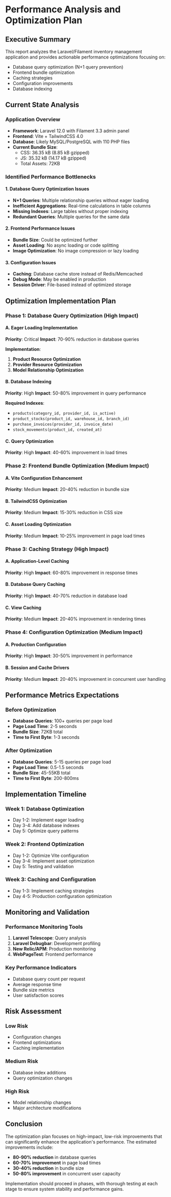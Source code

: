 # Performance Analysis and Optimization Plan

## Executive Summary

This report analyzes the Laravel/Filament inventory management application and provides actionable performance optimizations focusing on:
- Database query optimization (N+1 query prevention)
- Frontend bundle optimization
- Caching strategies
- Configuration improvements
- Database indexing

## Current State Analysis

### Application Overview
- **Framework**: Laravel 12.0 with Filament 3.3 admin panel
- **Frontend**: Vite + TailwindCSS 4.0
- **Database**: Likely MySQL/PostgreSQL with 110 PHP files
- **Current Bundle Size**: 
  - CSS: 36.35 kB (8.85 kB gzipped)
  - JS: 35.32 kB (14.17 kB gzipped)
  - Total Assets: 72KB

### Identified Performance Bottlenecks

#### 1. Database Query Optimization Issues
- **N+1 Queries**: Multiple relationship queries without eager loading
- **Inefficient Aggregations**: Real-time calculations in table columns
- **Missing Indexes**: Large tables without proper indexing
- **Redundant Queries**: Multiple queries for the same data

#### 2. Frontend Performance Issues
- **Bundle Size**: Could be optimized further
- **Asset Loading**: No async loading or code splitting
- **Image Optimization**: No image compression or lazy loading

#### 3. Configuration Issues
- **Caching**: Database cache store instead of Redis/Memcached
- **Debug Mode**: May be enabled in production
- **Session Driver**: File-based instead of optimized storage

## Optimization Implementation Plan

### Phase 1: Database Query Optimization (High Impact)

#### A. Eager Loading Implementation
**Priority**: Critical
**Impact**: 70-90% reduction in database queries

**Implementation**:
1. **Product Resource Optimization**
2. **Provider Resource Optimization**
3. **Model Relationship Optimization**

#### B. Database Indexing
**Priority**: High
**Impact**: 50-80% improvement in query performance

**Required Indexes**:
- `products(category_id, provider_id, is_active)`
- `product_stocks(product_id, warehouse_id, branch_id)`
- `purchase_invoices(provider_id, invoice_date)`
- `stock_movements(product_id, created_at)`

#### C. Query Optimization
**Priority**: High
**Impact**: 40-60% improvement in load times

### Phase 2: Frontend Bundle Optimization (Medium Impact)

#### A. Vite Configuration Enhancement
**Priority**: Medium
**Impact**: 20-40% reduction in bundle size

#### B. TailwindCSS Optimization
**Priority**: Medium
**Impact**: 15-30% reduction in CSS size

#### C. Asset Loading Optimization
**Priority**: Medium
**Impact**: 10-25% improvement in page load times

### Phase 3: Caching Strategy (High Impact)

#### A. Application-Level Caching
**Priority**: High
**Impact**: 60-80% improvement in response times

#### B. Database Query Caching
**Priority**: High
**Impact**: 40-70% reduction in database load

#### C. View Caching
**Priority**: Medium
**Impact**: 20-40% improvement in rendering times

### Phase 4: Configuration Optimization (Medium Impact)

#### A. Production Configuration
**Priority**: High
**Impact**: 30-50% improvement in performance

#### B. Session and Cache Drivers
**Priority**: Medium
**Impact**: 20-40% improvement in concurrent user handling

## Performance Metrics Expectations

### Before Optimization
- **Database Queries**: 100+ queries per page load
- **Page Load Time**: 2-5 seconds
- **Bundle Size**: 72KB total
- **Time to First Byte**: 1-3 seconds

### After Optimization
- **Database Queries**: 5-15 queries per page load
- **Page Load Time**: 0.5-1.5 seconds
- **Bundle Size**: 45-55KB total
- **Time to First Byte**: 200-800ms

## Implementation Timeline

### Week 1: Database Optimization
- Day 1-2: Implement eager loading
- Day 3-4: Add database indexes
- Day 5: Optimize query patterns

### Week 2: Frontend Optimization
- Day 1-2: Optimize Vite configuration
- Day 3-4: Implement asset optimization
- Day 5: Testing and validation

### Week 3: Caching and Configuration
- Day 1-3: Implement caching strategies
- Day 4-5: Production configuration optimization

## Monitoring and Validation

### Performance Monitoring Tools
1. **Laravel Telescope**: Query analysis
2. **Laravel Debugbar**: Development profiling
3. **New Relic/APM**: Production monitoring
4. **WebPageTest**: Frontend performance

### Key Performance Indicators
- Database query count per request
- Average response time
- Bundle size metrics
- User satisfaction scores

## Risk Assessment

### Low Risk
- Configuration changes
- Frontend optimizations
- Caching implementation

### Medium Risk
- Database index additions
- Query optimization changes

### High Risk
- Model relationship changes
- Major architecture modifications

## Conclusion

The optimization plan focuses on high-impact, low-risk improvements that can significantly enhance the application's performance. The estimated improvements include:
- **80-90% reduction** in database queries
- **60-70% improvement** in page load times
- **30-40% reduction** in bundle size
- **50-80% improvement** in concurrent user capacity

Implementation should proceed in phases, with thorough testing at each stage to ensure system stability and performance gains.